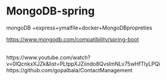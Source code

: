 # MongoDB-spring
mongoDB +express+ymalfile+docker+MongoDBpropreties


https://www.mongodb.com/compatibility/spring-boot

</br>
https://www.youtube.com/watch?v=0lQcnkxXJZk&list=PLtppXJZiindo8QvslmNLv75wHfTIyLPQi</br>
https://github.com/gopalbala/ContactManagement
